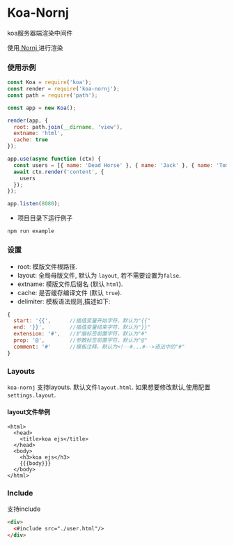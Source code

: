 Koa-Nornj
=========
koa服务器端渲染中间件

使用[ Nornj ](https://github.com/joe-sky/nornj)进行渲染

### 使用示例

```js
const Koa = require('koa');
const render = require('koa-nornj');
const path = require('path');

const app = new Koa();

render(app, {
  root: path.join(__dirname, 'view'),
  extname: 'html',
  cache: true
});

app.use(async function (ctx) {
  const users = [{ name: 'Dead Horse' }, { name: 'Jack' }, { name: 'Tom' }];
  await ctx.render('content', {
    users
  });
});

app.listen(8080);
```

* 项目目录下运行例子
```
npm run example
```

### 设置

* root: 模版文件根路径.
* layout: 全局母版文件, 默认为 `layout`, 若不需要设置为`false`.
* extname: 模版文件后缀名 (默认 `html`).
* cache: 是否缓存编译文件 (默认 `true`).
* delimiter: 模板语法规则,描述如下:
```js
{
  start: '{{',      //插值变量开始字符，默认为"{{"
  end: '}}',        //插值变量结束字符，默认为"}}"
  extension: '#',   //扩展标签前置字符，默认为"#"
  prop: '@',        //参数标签前置字符，默认为"@"
  comment: '#'      //模板注释，默认为<!--#...#-->语法中的"#"
}
```

### Layouts

`koa-nornj` 支持layouts. 默认文件`layout.html`. 如果想要修改默认,使用配置 `settings.layout`.

#### layout文件举例
```
<html>
  <head>
    <title>koa ejs</title>
  </head>
  <body>
    <h3>koa ejs</h3>
    {{{body}}}
  </body>
</html>
```

### Include

支持include

```html
<div>
  <#include src="./user.html"/>
</div>
```
